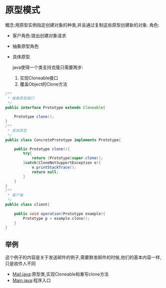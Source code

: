 # 原型模式
概念:用原型实例指定创建对象的种类,并且通过复制这些原型创建新的对象. 
角色:
  - 客户角色:提出创建对象请求
  - 抽象原型角色
  - 具体原型
 
	java使得一个类支持克隆只需要两步:
	1. 实现Cloneable接口
	2. 覆盖Object的Clone方法

```java
/**
 * 抽象原型接口
 */
public interface Prototype extends Cloneable{
	
	Prototype clone();
}
/**
 * 具体原型
 */
public class ConcretePrototype implements Prototype{

	public Prototype clone(){
		try{
			return (Prototype)super.clone();
		}catch(CloneNotSupportException e){
			e.printStackTrace();
			return null;
		}
	}
}
/**
 * 客户端
 */
public class client{
	
	public void operation(Prototype example){
		Prototype p = example.clone();
	}
}
```

## 举例
这个例子的内容是关于发送邮件的例子,需要群发邮件的时候,他们的基本内容一样,只是收件人不同

  - [Mail.java](./Mail.java):原型类,实现Cloneable和重写clone方法
  - [Main.java](./Main.java):程序入口
 

